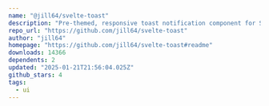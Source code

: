 ```yaml
---
name: "@jill64/svelte-toast"
description: "Pre-themed, responsive toast notification component for Svelte."
repo_url: "https://github.com/jill64/svelte-toast"
author: "jill64"
homepage: "https://github.com/jill64/svelte-toast#readme"
downloads: 14366
dependents: 2
updated: "2025-01-21T21:56:04.025Z"
github_stars: 4
tags: 
  - ui
---
```

